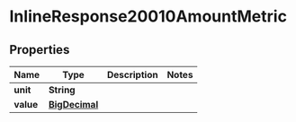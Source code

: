 

# InlineResponse20010AmountMetric

## Properties

Name | Type | Description | Notes
------------ | ------------- | ------------- | -------------
**unit** | **String** |  | 
**value** | [**BigDecimal**](BigDecimal.md) |  | 



